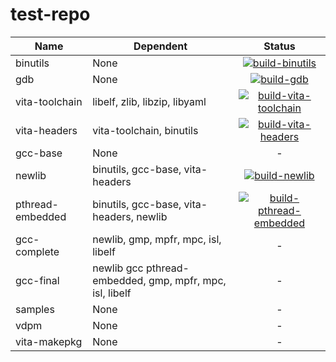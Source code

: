 # test-repo

| Name | Dependent | Status |
| ---- | ---- | :----: |
| binutils | None | [![build-binutils](https://github.com/Princess-of-Sleeping/test-repo/actions/workflows/build-binutils.yml/badge.svg)](https://github.com/Princess-of-Sleeping/test-repo/actions/workflows/build-binutils.yml) |
| gdb | None | [![build-gdb](https://github.com/Princess-of-Sleeping/test-repo/actions/workflows/build-gdb.yml/badge.svg)](https://github.com/Princess-of-Sleeping/test-repo/actions/workflows/build-gdb.yml) |
| vita-toolchain | libelf, zlib, libzip, libyaml | [![build-vita-toolchain](https://github.com/Princess-of-Sleeping/test-repo/actions/workflows/build-toolchian.yml/badge.svg)](https://github.com/Princess-of-Sleeping/test-repo/actions/workflows/build-toolchian.yml) |
| vita-headers | vita-toolchain, binutils | [![build-vita-headers](https://github.com/Princess-of-Sleeping/test-repo/actions/workflows/build-vita-headers.yml/badge.svg)](https://github.com/Princess-of-Sleeping/test-repo/actions/workflows/build-vita-headers.yml) |
| gcc-base | None | - |
| newlib | binutils, gcc-base, vita-headers | [![build-newlib](https://github.com/Princess-of-Sleeping/test-repo/actions/workflows/build-newlib.yml/badge.svg)](https://github.com/Princess-of-Sleeping/test-repo/actions/workflows/build-newlib.yml) |
| pthread-embedded | binutils, gcc-base, vita-headers, newlib | [![build-pthread-embedded](https://github.com/Princess-of-Sleeping/test-repo/actions/workflows/build-pthread-embedded.yml/badge.svg)](https://github.com/Princess-of-Sleeping/test-repo/actions/workflows/build-pthread-embedded.yml) |
| gcc-complete | newlib, gmp, mpfr, mpc, isl, libelf | - |
| gcc-final | newlib gcc pthread-embedded, gmp, mpfr, mpc, isl, libelf | - |
| samples | None | - |
| vdpm | None | - |
| vita-makepkg | None | - |
